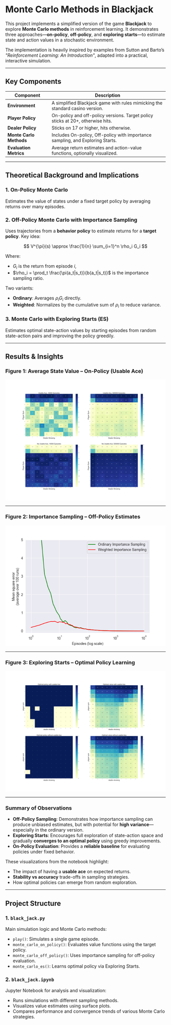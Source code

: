 # Monte Carlo Methods in Blackjack

This project implements a simplified version of the game **Blackjack** to explore **Monte Carlo methods** in reinforcement learning. It demonstrates three approaches—**on-policy**, **off-policy**, and **exploring starts**—to estimate state and action values in a stochastic environment.

The implementation is heavily inspired by examples from Sutton and Barto’s *"Reinforcement Learning: An Introduction"*, adapted into a practical, interactive simulation.

---

## Key Components

| Component                | Description                                                                 |
|--------------------------|-----------------------------------------------------------------------------|
| **Environment**          | A simplified Blackjack game with rules mimicking the standard casino version. |
| **Player Policy**        | On-policy and off-policy versions. Target policy sticks at 20+, otherwise hits. |
| **Dealer Policy**        | Sticks on 17 or higher, hits otherwise.                                     |
| **Monte Carlo Methods**  | Includes On-policy, Off-policy with importance sampling, and Exploring Starts. |
| **Evaluation Metrics**   | Average return estimates and action-value functions, optionally visualized. |

---

## Theoretical Background and Implications

### 1. **On-Policy Monte Carlo**

Estimates the value of states under a fixed target policy by averaging returns over many episodes.

### 2. **Off-Policy Monte Carlo with Importance Sampling**

Uses trajectories from a **behavior policy** to estimate returns for a **target policy**. Key idea:

$$
V^{\pi}(s) \approx \frac{1}{n} \sum_{i=1}^n \rho_i G_i
$$

Where:

- $G_i$ is the return from episode $i$,
- $\rho_i = \prod_t \frac{\pi(a_t|s_t)}{b(a_t|s_t)}$ is the importance sampling ratio.

Two variants:

- **Ordinary**: Averages $\rho_i G_i$ directly.
- **Weighted**: Normalizes by the cumulative sum of $\rho_i$ to reduce variance.

### 3. **Monte Carlo with Exploring Starts (ES)**

Estimates optimal state-action values by starting episodes from random state-action pairs and improving the policy greedily.

---



## Results & Insights

### Figure 1: Average State Value – On-Policy (Usable Ace)

![Off-Policy Estimates](generated_images/figure_5_1.png)  

---

### Figure 2: Importance Sampling – Off-Policy Estimates

![On-Policy Usable Ace](generated_images/figure_5_3.png)  


---

### Figure 3: Exploring Starts – Optimal Policy Learning

![Exploring Starts](generated_images/figure_5_2.png)  

---

### Summary of Observations

- **Off-Policy Sampling**: Demonstrates how importance sampling can produce unbiased estimates, but with potential for **high variance**—especially in the ordinary version.
- **Exploring Starts**: Encourages full exploration of state-action space and gradually **converges to an optimal policy** using greedy improvements.
- **On-Policy Evaluation**: Provides a **reliable baseline** for evaluating policies under fixed behavior.

These visualizations from the notebook highlight:

- The impact of having a **usable ace** on expected returns.
- **Stability vs accuracy** trade-offs in sampling strategies.
- How optimal policies can emerge from random exploration.

---
## Project Structure

### 1. `black_jack.py`

Main simulation logic and Monte Carlo methods:

- `play()`: Simulates a single game episode.
- `monte_carlo_on_policy()`: Evaluates value functions using the target policy.
- `monte_carlo_off_policy()`: Uses importance sampling for off-policy evaluation.
- `monte_carlo_es()`: Learns optimal policy via Exploring Starts.

### 2. `black_jack.ipynb`

Jupyter Notebook for analysis and visualization:

- Runs simulations with different sampling methods.
- Visualizes value estimates using surface plots.
- Compares performance and convergence trends of various Monte Carlo strategies.

